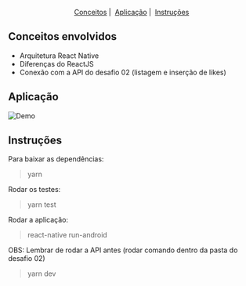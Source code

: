 <p align = "center">
   <a href="#conceitos-envolvidos">Conceitos</a>&nbsp;|&nbsp;
   <a href="#aplicação">Aplicação</a>&nbsp;|&nbsp;
   <a href="#instruções">Instruções</a>
</p>

## Conceitos envolvidos

* Arquitetura React Native
* Diferenças do ReactJS
* Conexão com a API do desafio 02 (listagem e inserção de likes)

## Aplicação

![Demo](https://media2.giphy.com/media/hS3JuyA8mkMiLmfhEo/giphy.gif)

## Instruções

Para baixar as dependências:
> yarn

Rodar os testes:
> yarn test

Rodar a aplicação:
> react-native run-android

OBS: Lembrar de rodar a API antes (rodar comando dentro da pasta do desafio 02)
> yarn dev
